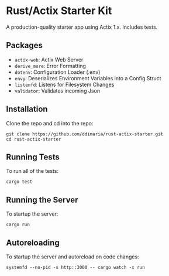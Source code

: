 # Rust/Actix Starter Kit

A production-quality starter app using Actix 1.x. Includes tests.

## Packages

- `actix-web`: Actix Web Server
- `derive_more`: Error Formatting
- `dotenv`: Configuration Loader (.env)
- `envy`: Deserializes Environment Variables into a Config Struct
- `listenfd`: Listens for Filesystem Changes
- `validator`: Validates incoming Json

## Installation

Clone the repo and cd into the repo:

```shell
git clone https://github.com/ddimaria/rust-actix-starter.git
cd rust-actix-starter
```

## Running Tests

To run all of the tests:

```shell
cargo test
```

## Running the Server

To startup the server:

```shell
cargo run
```

## Autoreloading

To startup the server and autoreload on code changes:

```shell
systemfd --no-pid -s http::3000 -- cargo watch -x run
```
